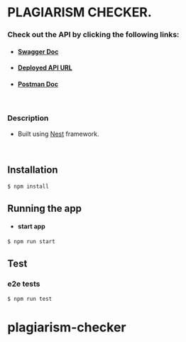 # **PLAGIARISM CHECKER**.

### Check out the API by clicking the following links:
- #### [Swagger Doc](https://plagiarism-app-checker.herokuapp.com/api/docs/)
-  #### [Deployed API URL](https://plagiarism-app-checker.herokuapp.com/api)
-  #### [Postman Doc](https://documenter.getpostman.com/view/3166095/TzCJfVAP)
<br />

### Description
-  Built using [Nest](https://github.com/nestjs/nest) framework.

<br />

## Installation
```bash
$ npm install
```

## Running the app
- #### start app
```bash
$ npm run start
```

## Test
### e2e tests
```bash
$ npm run test
```

# plagiarism-checker
